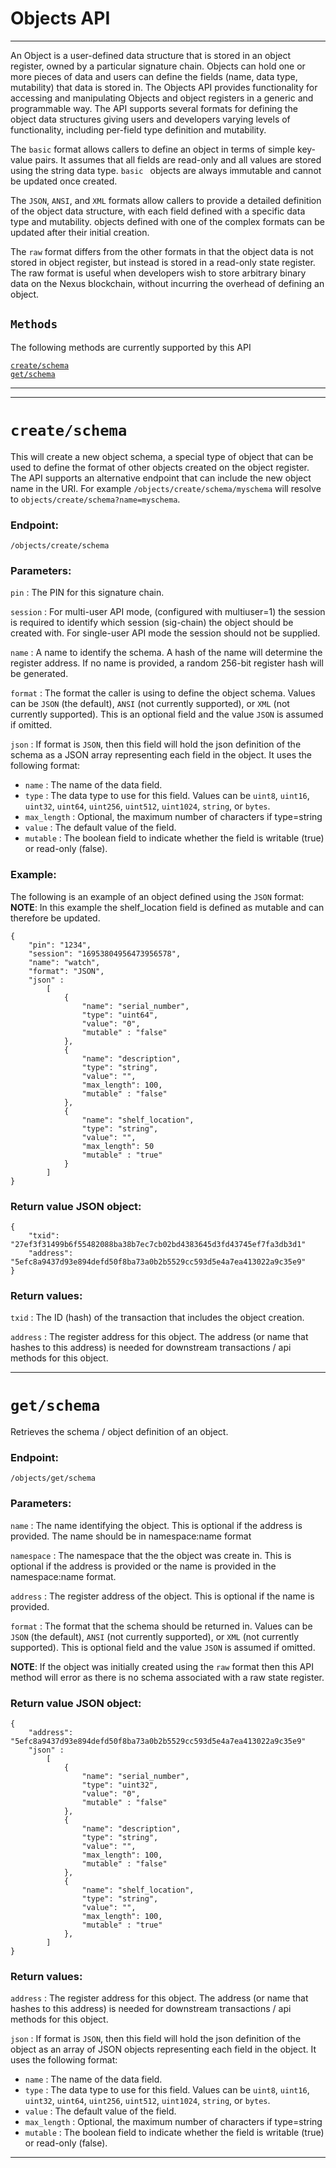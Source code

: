 
# Objects API
-----------------------------------

An Object is a user-defined data structure that is stored in an object register, owned by a particular signature chain. Objects can hold one or more pieces of data and users can define the fields (name, data type, mutability) that data is stored in.  The Objects API provides functionality for accessing and manipulating Objects and object registers in a generic and programmable way. The API supports several formats for defining the object data structures giving users and developers varying levels of functionality, including per-field type definition and mutability.   

The `basic` format allows callers to define an object in terms of simple key-value pairs. It assumes that all fields are read-only and all values are stored using the string data type. `basic ` objects are always immutable and cannot be updated once created.

The `JSON`, `ANSI`, and `XML` formats allow callers to provide a detailed definition of the object data structure, with each field defined with a specific data type and mutability. objects defined with one of the complex formats can be updated after their initial creation.  

The `raw` format differs from the other formats in that the object data is not stored in object register, but instead is stored in a read-only state register. The raw format is useful when developers wish to store arbitrary binary data on the Nexus blockchain, without incurring the overhead of defining an object.


## `Methods`

The following methods are currently supported by this API

[`create/schema`](#create/schema)   
[`get/schema`](#get/schema)   

-----------------------------------
***

# `create/schema`

This will create a new object schema, a special type of object that can be used to define the format of other objects created on the object register. The API supports an alternative endpoint that can include the new object name in the URI.  For example `/objects/create/schema/myschema` will resolve to `objects/create/schema?name=myschema`.   


### Endpoint:

`/objects/create/schema`


### Parameters:

`pin` : The PIN for this signature chain.

`session` : For multi-user API mode, (configured with multiuser=1) the session is required to identify which session (sig-chain) the object should be created with. For single-user API mode the session should not be supplied.

`name` : A name to identify the schema. A hash of the name will determine the register address. If no name is provided, a random 256-bit register hash will be generated.

`format` : The format the caller is using to define the object schema. Values can be `JSON` (the default), `ANSI` (not currently supported), or `XML` (not currently supported). This is an optional field and the value `JSON` is assumed if omitted.

`json` : If format is `JSON`, then this field will hold the json definition of the schema as a JSON array  representing each field in the object. It uses the following format:

- `name` : The name of the data field.
- `type` : The data type to use for this field. Values can be `uint8`, `uint16`, `uint32`, `uint64`, `uint256`, `uint512`, `uint1024`, `string`, or `bytes`.
- `max_length` : Optional, the maximum number of characters if type=string 
- `value` : The default value of the field.
- `mutable` : The boolean field to indicate whether the field is writable (true) or read-only (false).




### Example:



The following is an example of an object defined using the `JSON` format:   
**NOTE**: In this example the shelf_location field is defined as mutable and can therefore be updated.
```
{
    "pin": "1234",
    "session": "16953804956473956578",
    "name": "watch",
    "format": "JSON",
    "json" :
        [
            {
                "name": "serial_number",
                "type": "uint64",
                "value": "0",
                "mutable" : "false"
            },
            {
                "name": "description",
                "type": "string",
                "value": "",
                "max_length": 100,
                "mutable" : "false"
            },
            {
                "name": "shelf_location",
                "type": "string",
                "value": "",
                "max_length": 50
                "mutable" : "true"
            }
        ]
}
```




### Return value JSON object:
```
{
    "txid": "27ef3f31499b6f55482088ba38b7ec7cb02bd4383645d3fd43745ef7fa3db3d1"
    "address": "5efc8a9437d93e894defd50f8ba73a0b2b5529cc593d5e4a7ea413022a9c35e9"
}
```

### Return values:

`txid` : The ID (hash) of the transaction that includes the object creation.

`address` : The register address for this object. The address (or name that hashes to this address) is needed for downstream transactions / api methods for this object.    


****


# `get/schema`

Retrieves the schema / object definition of an object.  

### Endpoint:

`/objects/get/schema`


### Parameters:

`name` : The name identifying the object. This is optional if the address is provided.  The name should be in namespace:name format

`namespace` : The namespace that the the object was create in. This is optional if the address is provided or the name is provided in the namespace:name format.

`address` : The register address of the object. This is optional if the name is provided.

`format` : The format that the schema should be returned in. Values can be `JSON` (the default), `ANSI` (not currently supported), or `XML` (not currently supported). This is optional field and the value `JSON` is assumed if omitted.

**NOTE**: If the object was initially created using the `raw` format then this API method will error as there is no schema associated with a raw state register.  

### Return value JSON object:
```
{
    "address": "5efc8a9437d93e894defd50f8ba73a0b2b5529cc593d5e4a7ea413022a9c35e9"
    "json" :
        [
            {
                "name": "serial_number",
                "type": "uint32",
                "value": "0",
                "mutable" : "false"
            },
            {
                "name": "description",
                "type": "string",
                "value": "",
                "max_length": 100,
                "mutable" : "false"
            },
            {
                "name": "shelf_location",
                "type": "string",
                "value": "",
                "max_length": 100,
                "mutable" : "true"
            },
        ]
}
```

### Return values:

`address` : The register address for this object. The address (or name that hashes to this address) is needed for downstream transactions / api methods for this object.   

`json` : If format is `JSON`, then this field will hold the json definition of the object as an array of JSON objects representing each field in the object. It uses the following format:

- `name` : The name of the data field.
- `type` : The data type to use for this field. Values can be `uint8`, `uint16`, `uint32`, `uint64`, `uint256`, `uint512`, `uint1024`, `string`, or `bytes`.
- `value` : The default value of the field.
- `max_length` : Optional, the maximum number of characters if type=string 
- `mutable` : The boolean field to indicate whether the field is writable (true) or read-only (false).


***